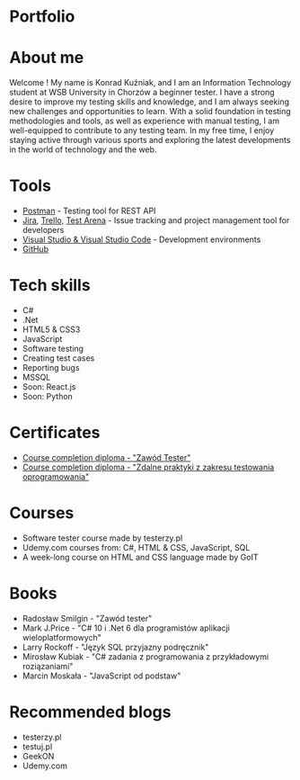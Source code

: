# Portfolio
# About me
Welcome ! My name is Konrad Kuźniak, and I am an Information Technology student at WSB University in Chorzów a beginner tester. I have a strong desire to improve my testing skills and knowledge, and I am always seeking new challenges and opportunities to learn. With a solid foundation in testing methodologies and tools, as well as experience with manual testing, I am well-equipped to contribute to any testing team. In my free time, I enjoy staying active through various sports and exploring the latest developments in the world of technology and the web. 
# Tools

  - [Postman](https://www.postman.com/) - Testing tool for REST API
  - [Jira](https://www.atlassian.com/software/jira0), [Trello](https://trello.com/), [Test Arena](http://testarena.pl/) - Issue tracking and project management tool for developers
  - [Visual Studio & Visual Studio Code](https://visualstudio.microsoft.com/pl/) - Development environments
  - [GitHub](https://github.com/Kuzniakers)
   
# Tech skills
  - C#
  - .Net
  - HTML5 & CSS3
  - JavaScript
  - Software testing
  - Creating test cases
  - Reporting bugs
  - MSSQL
  - Soon: React.js
  - Soon: Python
# Certificates
  - [Course completion diploma - "Zawód Tester"](https://i.imgur.com/b9VCHE8.png) 
  - [Course completion diploma - "Zdalne praktyki z zakresu testowania oprogramowania"](https://i.imgur.com/RGpqjqc.png)
# Courses
  - Software tester course made by testerzy.pl
  - Udemy.com courses from: C#, HTML & CSS, JavaScript, SQL
  - A week-long course on HTML and CSS language made by GoIT
# Books
  - Radosław Smilgin - "Zawód tester"
  - Mark J.Price - "C# 10 i .Net 6 dla programistów aplikacji wieloplatformowych"
  - Larry Rockoff - "Język SQL przyjazny podręcznik"
  - Mirosław Kubiak - "C# zadania z programowania z przykładowymi roziązaniami"
  - Marcin Moskała - "JavaScript od podstaw"
# Recommended blogs
  - testerzy.pl
  - testuj.pl 
  - GeekON
  - Udemy.com
